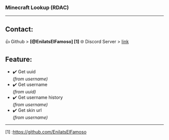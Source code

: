### Minecraft Lookup (RDAC) 

-------------
  
## __Contact:__
👍 Github > __[@EnilatsElFamoso] [1]__
🌐 Discord Server > [link](https://discord.gg/KnekBfkEM5)
## __Feature:__  

* ✔️ Get uuid  
*(from username)*
*  ✔️ Get username  
*(from uuid)*
*  ✔️ Get username history  
*(from username)*
*  ✔️ Get skin url  
*(from username)*

-------------

[1] :https://github.com/EnilatsElFamoso